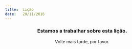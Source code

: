 ```yaml
---
title:  Lição
date:   20/11/2016
---
```


### <center>Estamos a trabalhar sobre esta lição.</center>
<center>Volte mais tarde, por favor.</center>
